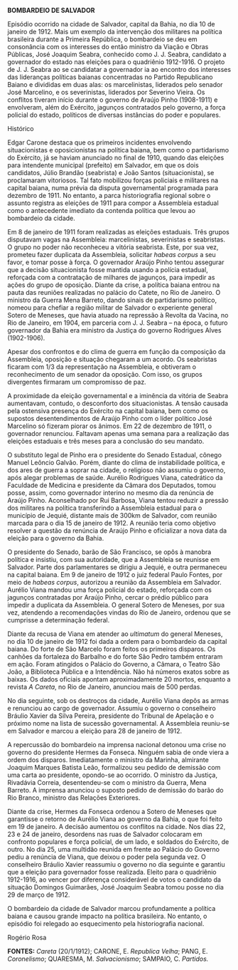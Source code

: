 **BOMBARDEIO DE SALVADOR**

Episódio ocorrido na cidade de Salvador, capital da Bahia, no dia 10 de
janeiro de 1912. Mais um exemplo da intervenção dos militares na
política brasileira durante a Primeira República, o bombardeio se deu em
consonância com os interesses do então ministro da Viação e Obras
Públicas, José Joaquim Seabra, conhecido como J. J. Seabra, candidato a
governador do estado nas eleições para o quadriênio 1912-1916. O projeto
de J. J. Seabra ao se candidatar a governador ia ao encontro dos
interesses das lideranças políticas baianas concentradas no Partido
Republicano Baiano e divididas em duas alas: os marcelinistas, liderados
pelo senador José Marcelino, e os severinistas, liderados por Severino
Vieira. Os conflitos tiveram início durante o governo de Araújo Pinho
(1908-1911) e envolveram, além do Exército, jagunços contratados pelo
governo, a força policial do estado, políticos de diversas instâncias do
poder e populares.

Histórico

Edgar Carone destaca que os primeiros incidentes envolvendo
situacionistas e oposicionistas na política baiana, bem como o
partidarismo do Exército, já se haviam anunciado no final de 1910,
quando das eleições para intendente municipal (prefeito) em Salvador, em
que os dois candidatos, Júlio Brandão (seabrista) e João Santos
(situacionista), se proclamaram vitoriosos. Tal fato mobilizou forças
policiais e militares na capital baiana, numa prévia da disputa
governamental programada para dezembro de 1911. No entanto, a parca
historiografia regional sobre o assunto registra as eleições de 1911
para compor a Assembleia estadual como o antecedente imediato da
contenda política que levou ao bombardeio da cidade.

Em 8 de janeiro de 1911 foram realizadas as eleições estaduais. Três
grupos disputavam vagas na Assembleia: marcelinistas, severinistas e
seabristas. O grupo no poder não reconheceu a vitória seabrista. Este,
por sua vez, prometeu fazer duplicata da Assembleia, solicitar *habeas
corpus* a seu favor, e tomar posse à força. O governador Araújo Pinho
tentou assegurar que a decisão situacionista fosse mantida usando a
polícia estadual, reforçada com a contratação de milhares de jagunços,
para impedir as ações do grupo de oposição. Diante da crise, a política
baiana entrou na pauta das reuniões realizadas no palácio do Catete, no
Rio de Janeiro. O ministro da Guerra Mena Barreto, dando sinais de
partidarismo político, nomeou para chefiar a região militar de Salvador
o experiente general Sotero de Meneses, que havia atuado na repressão à
Revolta da Vacina, no Rio de Janeiro, em 1904, em parceria com J. J.
Seabra – na época, o futuro governador da Bahia era ministro da Justiça
do governo Rodrigues Alves (1902-1906).

Apesar dos confrontos e do clima de guerra em função da composição da
Assembleia, oposição e situação chegaram a um acordo. Os seabristas
ficaram com 1/3 da representação na Assembleia, e obtiveram o
reconhecimento de um senador da oposição. Com isso, os grupos
divergentes firmaram um compromisso de paz.

A proximidade da eleição governamental e a iminência da vitória de
Seabra aumentavam, contudo, o desconforto dos situacionistas. A tensão
causada pela ostensiva presença do Exército na capital baiana, bem como
os supostos desentendimentos de Araújo Pinho com o líder político José
Marcelino só fizeram piorar os ânimos. Em 22 de dezembro de 1911, o
governador renunciou. Faltavam apenas uma semana para a realização das
eleições estaduais e três meses para a conclusão do seu mandato.

O substituto legal de Pinho era o presidente do Senado Estadual, cônego
Manuel Leôncio Galvão. Porém, diante do clima de instabilidade política,
e dos ares de guerra a soprar na cidade, o religioso não assumiu o
governo, após alegar problemas de saúde. Aurélio Rodrigues Viana,
catedrático da Faculdade de Medicina e presidente da Câmara dos
Deputados, tomou posse, assim, como governador interino no mesmo dia da
renúncia de Araújo Pinho. Aconselhado por Rui Barbosa, Viana tentou
reduzir a pressão dos militares na política transferindo a Assembleia
estadual para o município de Jequié, distante mais de 300km de Salvador,
com reunião marcada para o dia 15 de janeiro de 1912. A reunião teria
como objetivo resolver a questão da renúncia de Araújo Pinho e
oficializar a nova data da eleição para o governo da Bahia.

O presidente do Senado, barão de São Francisco, se opôs à manobra
política e insistiu, com sua autoridade, que a Assembleia se reunisse em
Salvador. Parte dos parlamentares se dirigiu a Jequié, e outra
permaneceu na capital baiana. Em 9 de janeiro de 1912 o juiz federal
Paulo Fontes, por meio de *habeas corpus*, autorizou a reunião da
Assembleia em Salvador. Aurélio Viana mandou uma força policial do
estado, reforçada com os jagunços contratadas por Araújo Pinho, cercar o
prédio público para impedir a duplicata da Assembleia. O general Sotero
de Meneses, por sua vez, atendendo a recomendações vindas do Rio de
Janeiro, ordenou que se cumprisse a determinação federal.

Diante da recusa de Viana em atender ao *ultimatum* do general Meneses,
no dia 10 de janeiro de 1912 foi dada a ordem para o bombardeio da
capital baiana. Do forte de São Marcelo foram feitos os primeiros
disparos. Os canhões da fortaleza do Barbalho e do forte São Pedro
também entraram em ação. Foram atingidos o Palácio do Governo, a Câmara,
o Teatro São João, a Biblioteca Pública e a Intendência. Não há números
exatos sobre as baixas. Os dados oficiais apontam aproximadamente 20
mortos, enquanto a revista *A Careta*, no Rio de Janeiro, anunciou mais
de 500 perdas.

No dia seguinte, sob os destroços da cidade, Aurélio Viana depôs as
armas e renunciou ao cargo de governador. Assumiu o governo o
conselheiro Bráulio Xavier da Silva Pereira, presidente do Tribunal de
Apelação e o próximo nome na lista de sucessão governamental. A
Assembleia reuniu-se em Salvador e marcou a eleição para 28 de janeiro
de 1912.

A repercussão do bombardeio na imprensa nacional detonou uma crise no
governo do presidente Hermes da Fonseca. Ninguém sabia de onde viera a
ordem dos disparos. Imediatamente o ministro da Marinha, almirante
Joaquim Marques Batista Leão, formalizou seu pedido de demissão com uma
carta ao presidente, opondo-se ao ocorrido. O ministro da Justiça,
Rivadávia Correia, desentendeu-se com o ministro da Guerra, Mena
Barreto. A imprensa anunciou o suposto pedido de demissão do barão do
Rio Branco, ministro das Relações Exteriores.

Diante da crise, Hermes da Fonseca ordenou a Sotero de Meneses que
garantisse o retorno de Aurélio Viana ao governo da Bahia, o que foi
feito em 19 de janeiro. A decisão aumentou os conflitos na cidade. Nos
dias 22, 23 e 24 de janeiro, desordens nas ruas de Salvador colocaram em
confronto populares e força policial, de um lado, e soldados do
Exército, de outro. No dia 25, uma multidão reunida em frente ao Palácio
do Governo pediu a renúncia de Viana, que deixou o poder pela segunda
vez. O conselheiro Bráulio Xavier reassumiu o governo no dia seguinte e
garantiu que a eleição para governador fosse realizada. Eleito para o
quadriênio 1912-1916, ao vencer por diferença considerável de votos o
candidato da situação Domingos Guimarães, José Joaquim Seabra tomou
posse no dia 29 de março de 1912.

O bombardeio da cidade de Salvador marcou profundamente a política
baiana e causou grande impacto na política brasileira. No entanto, o
episódio foi relegado ao esquecimento pela historiografia nacional.

Rogério Rosa

**FONTES:** *Careta* (20/1/1912); CARONE, E. *Republica Velha*; PANG, E.
*Coronelismo*; QUARESMA, M. *Salvacionismo*; SAMPAIO, C. *Partidos.*
